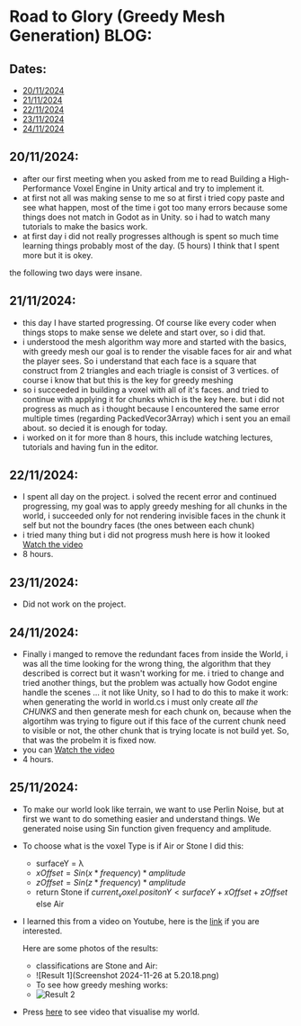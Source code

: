 # Road to Glory (Greedy Mesh Generation) BLOG:
## Dates:
- [20/11/2024](#20112024)
- [21/11/2024](#21112024)
- [22/11/2024](#22112024)
- [23/11/2024](#23112024)
- [24/11/2024](#24112024)

## 20/11/2024:
- after our first meeting when you asked from me to read Building a High-Performance Voxel Engine in Unity artical and try to implement it.
- at first not all was making sense to me so at first i tried copy paste and see what happen, most of the time i got too many errors because some things does not match in Godot as in Unity. so i had to watch many tutorials to make the basics work.
- at first day i did not really progresses although is spent so much time learning things probably most of the day. (5 hours) I think that I spent more but it is okey.
  
the following two days were insane.

## 21/11/2024:
- this day I have started progressing. Of course like every coder when things stops to make sense we delete and start over, so i did that.
- i understood the mesh algorithm way more and started with the basics, with greedy mesh our goal is to render the visable faces for air and what the player sees. So i understand that each face is a square that construct from 2 triangles and each triagle is consist of 3 vertices. of course i know that but this is the key for greedy meshing
- so i succeeded in building a voxel with all of it's faces. and tried to continue with applying it for chunks which is the key here. but i did not progress as much as i thought because I encountered the same error multiple times (regarding PackedVecor3Array) which i sent you an email about. so decied it is enough for today.
- i worked on it for more than 8 hours, this include watching lectures, tutorials and having fun in the editor.

## 22/11/2024:
- I spent all day on the project. i solved the recent error and continued progressing, my goal was to apply greedy meshing for all chunks in the world, i succeeded only for not rendering invisible faces in the chunk it self but not the boundry faces (the ones between each chunk)
- i tried many thing but i did not progress mush here is how it looked [Watch the video](https://drive.google.com/file/d/1U0LGco8grP730v5HRNAZUZpkt0MRTjNm/view?usp=sharing)
- 8 hours.

## 23/11/2024: 
  - Did not work on the project.

## 24/11/2024:
  - Finally i manged to remove the redundant faces from inside the World, i was all the time looking for the wrong thing, the algorithm that they described is correct but it wasn't working for me. i tried to change and tried another things, but the problem was actually how Godot engine handle the scenes ... it not like Unity, so I had to do this to make it work: when generating the world in world.cs i must only create *all the CHUNKS* and  then generate mesh for each chunk on, because when the algortihm was trying to figure out if this face of the current chunk need to visible or not, the other chunk that is trying locate is not build yet. So, that was the probelm it is fixed now.
  - you can [Watch the video](https://drive.google.com/file/d/13EVmF7_wwM1A_7VxCsVTVv4LWW49fPCF/view?usp=sharing)
  - 4 hours.

## 25/11/2024:
  - To make our world look like terrain, we want to use Perlin Noise, but at first we want to do something easier and understand things. We generated noise using Sin function given frequency and amplitude.
  - To choose what is the voxel Type is if Air or Stone I did this:
    - surfaceY = &lambda;
    - $xOffset =  Sin(x * frequency) * amplitude$
    - $zOffset =  Sin(z * frequency) * amplitude$
    - return Stone if $current_voxel.positonY < surfaceY + xOffset + zOffset$ else Air
   
  - I learned this from a video on Youtube, here is the [link](https://www.youtube.com/watch?v=CSa5O6knuwI) if you are interested.

    Here are some photos of the results:
    - classifications are Stone and Air:
    - ![Result 1](Screenshot 2024-11-26 at 5.20.18.png)
    - To see how greedy meshing works:
    - ![Result 2](Results/grass_side_class_nois.png)
   
  - Press [here](https://drive.google.com/file/d/1SbUYPf3C9hNm6X1Xu3zTPQ145w-ETbE8/view?usp=sharing) to see video that visualise my world.




